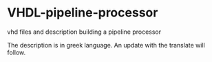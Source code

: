 # VHDL-pipeline-processor
vhd files and description building a pipeline processor

The description is in greek language. An update with the translate will follow.
